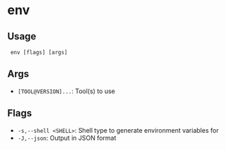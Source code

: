 #  env
## Usage
```
 env [flags] [args]
```
## Args
- `[TOOL@VERSION]...`: Tool(s) to use
## Flags
- `-s,--shell <SHELL>`: Shell type to generate environment variables for
- `-J,--json`: Output in JSON format
